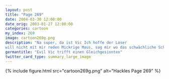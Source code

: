 ```yaml
---
layout: post
title: "Page 269"
date: 2004-03-30 12:00:00
date_orig: 2003-01-27 12:00:00
categories: cartoon
my_index: 269
image: cartoon269g.png
description: "Na super, da ist Vic Ich hoffe der Loser 
will nicht mit mir reden Mickrige Maus, sag mir wo das schwächliche Schwein und der Hund sind, oder ich töte dich öh, da lang Hmm ... vielleicht habe ich den kleinen Kerl falsch eingeschätzt Er spricht meine Sprache Marcus Pete Percy"
germantitle: "Evil Vic trifft einen Gleichgesinnten"
twitter_card_type: summary_large_image
---
```


{% include figure.html src="cartoon269g.png" alt="Hackles Page 269"  %}
